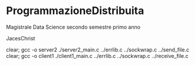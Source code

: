 # ProgrammazioneDistribuita

Magistrale Data Science
secondo semestre
primo anno

JacesChrist

clear; gcc -o server2 ./server2_main.c ../errlib.c ../sockwrap.c ../send_file.c
clear; gcc -o client1 ./client1_main.c ../errlib.c ../sockwrap.c ../receive_file.c
